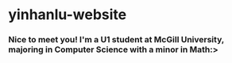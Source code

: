 # yinhanlu-website
### Nice to meet you! I'm a U1 student at McGill University, majoring in Computer Science with a minor in Math:>

